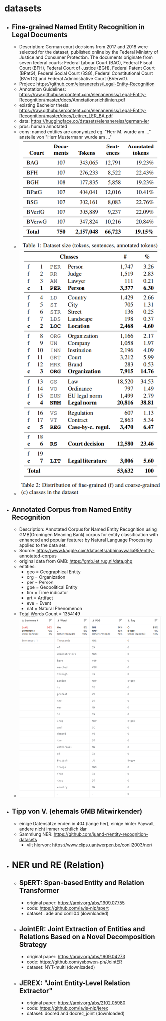 # datasets

* ## Fine-grained Named Entity Recognition in Legal Documents
    * Description: German court decisions from 2017 and 2018 were selected for the dataset, published online by the Federal Ministry of Justice and Consumer Protection. The documents originate from seven federal courts: Federal Labour Court (BAG), Federal Fiscal Court (BFH), Federal Court of Justice (BGH), Federal Patent Court (BPatG), Federal Social Court (BSG), Federal Constitutional Court (BVerfG) and Federal Administrative Court (BVerwG).
    * Project: https://github.com/elenanereiss/Legal-Entity-Recognition
    * Annotation Guidelines: https://raw.githubusercontent.com/elenanereiss/Legal-Entity-Recognition/master/docs/Annotationsrichtlinien.pdf
    * existing Bachelor thesis: https://raw.githubusercontent.com/elenanereiss/Legal-Entity-Recognition/master/docs/Leitner_LER_BA.pdf
    * data: https://huggingface.co/datasets/elenanereiss/german-ler
    * pros: human annotated
    * cons: named entities are anonymized eg. "Herr M. wurde am ..." anstelle von "Herr Mustermann wurde am ..."
    * ![size](pic/Size.png)
    * ![distribution](pic/Distribution.png)

* ## Annotated Corpus from Named Entity Recognition
    * Description: Annotated Corpus for Named Entity Recognition using GMB(Groningen Meaning Bank) corpus for entity classification with enhanced and popular features by Natural Language Processing applied to the data set.
    * Source: https://www.kaggle.com/datasets/abhinavwalia95/entity-annotated-corpus
    * original data from GMB: https://gmb.let.rug.nl/data.php
    * entities:
        * geo = Geographical Entity
        * org = Organization
        * per = Person
        * gpe = Geopolitical Entity
        * tim = Time indicator
        * art = Artifact
        * eve = Event
        * nat = Natural Phenomenon
    * Total Words Count = 1354149
    * ![data](pic/kaggleGMB.png)

* ## Tipp von V. (ehemals GMB Mitwirkender)
    * einige Datensätze enden in 404 (lange her), einige hinter Paywall, andere nicht immer rechtlich klar
    * Sammlung NER: https://github.com/juand-r/entity-recognition-datasets
        * vllt hiervon: https://www.clips.uantwerpen.be/conll2003/ner/

* # NER und RE  (Relation)
    * ## SpERT: Span-based Entity and Relation Transformer 
        * original paper: https://arxiv.org/abs/1909.07755
        * code: https://github.com/lavis-nlp/spert
        * dataset : ade and conll04 (downloaded)

    * ## JointER: Joint Extraction of Entities and Relations Based on a Novel Decomposition Strategy
        * original paper: https://arxiv.org/abs/1909.04273
        * code: https://github.com/yubowen-ph/JointER
        * dataset: NYT-multi (downloaded)

    * ## JEREX: "Joint Entity-Level Relation Extractor"
        * original paper: https://arxiv.org/abs/2102.05980
        * code: https://github.com/lavis-nlp/jerex
        * dataset: docred and docred_joint (downloaded)
